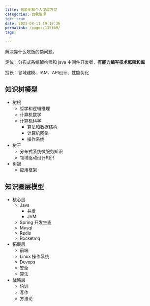 ```yaml
---
title: 技能树和个人发展方向
categories: 自我管理
toc: true
date: 2021-08-11 19:18:36
permalink: /pages/135fb9/
tags: 
  - 
---
```


解决靠什么吃饭的额问题。



定位：分布式系统架构师和 java 中间件开发者，**有能力编写技术框架和库**

擅长：领域建模、IAM、API设计、性能优化



## 知识树模型

- 树根
  - 哲学和逻辑推理
  - 计算机数学
  - 计算机科学
    - 算法和数据结构
    - 计算机网络
    - 操作系统
- 树干
  - 分布式系统微服务知识
  - 领域驱动设计知识
- 树冠
  - 应用框架



## 知识圈层模型

- 核心层
  - Java
    - 并发
    - JVM
  - Spring 开发生态
  - Mysql 
  - Redis
  - Rocketmq
- 拓展层
  - 前端
  - Linux 操作系统
  - Devops
  - 安全
  - 算法
- 战略层
  - 培训
  - 写作
  - 方法论 

